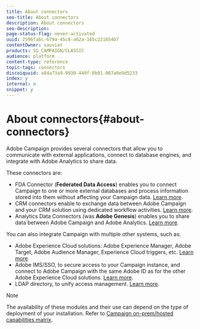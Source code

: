 ```yaml
---
title: About connectors
seo-title: About connectors
description: About connectors
seo-description: 
page-status-flag: never-activated
uuid: 2596fabc-679a-45c8-a62a-165c221654b7
contentOwner: sauviat
products: SG_CAMPAIGN/CLASSIC
audience: platform
content-type: reference
topic-tags: connectors
discoiquuid: a84a73a9-9930-449f-8b81-007a0e9d5233
index: y
internal: n
snippet: y
---
```


# About connectors{#about-connectors}

Adobe Campaign provides several connectors that allow you to communicate with external applications, connect to database engines, and integrate with Adobe Analytics to share data.

These connectors are:

* FDA Connector (**Federated Data Access**) enables you to connect Campaign to one or more external databases and process information stored into them without affecting your Campaign data. [Learn more](../../platform/using/about-fda.md).
* CRM connectors enable to exchange data between Adobe Campaign and your CRM solution using dedicated workflow activities. [Learn more](../../platform/using/crm-connectors.md).
* Analytics Data Connectors (was **Adobe Genesis**) enables you to share data between Adobe Campaign and Adobe Analytics. [Learn more](../../platform/using/adobe-analytics-data-connector.md).

You can also integrate Campaign with multiple other systems, such as:

* Adobe Experience Cloud solutions: Adobe Experience Manager, Adobe Target, Adobe Audience Manager, Experience Cloud triggers, etc. [Learn more](../../integrations/using/about-campaign-integrations.md)
* Adobe IMS/SSO, to secure access to your Campaign instance, and connect to Adobe Campaign with the same Adobe ID as for the other Adobe Experience Cloud solutions. [Learn more](../../integrations/using/about-adobe-id.md).
* LDAP directory, to unify access management. [Learn more](../../installation/using/connecting-through-ldap.md).

>[!NOTE]
>
>The availability of these modules and their use can depend on the type of deployment of your installation. Refer to [Campaign on-prem/hosted capabilities matrix](https://helpx.adobe.com/campaign/kb/acc-on-prem-vs-hosted.html).

